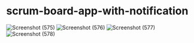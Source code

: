# scrum-board-app-with-notification

![Screenshot (575)](https://user-images.githubusercontent.com/61676676/167444413-07b3e54a-9382-4085-955f-1be9d2a2ef5f.png)
![Screenshot (576)](https://user-images.githubusercontent.com/61676676/167444714-88905190-322c-4a35-940a-cc0b68d8ecd4.png)
![Screenshot (577)](https://user-images.githubusercontent.com/61676676/167444739-d5ed6993-4a33-422e-a111-b6beb8808738.png)
![Screenshot (578)](https://user-images.githubusercontent.com/61676676/167444754-2c985c72-3c7e-44d1-b5ec-6708c87b1349.png)
